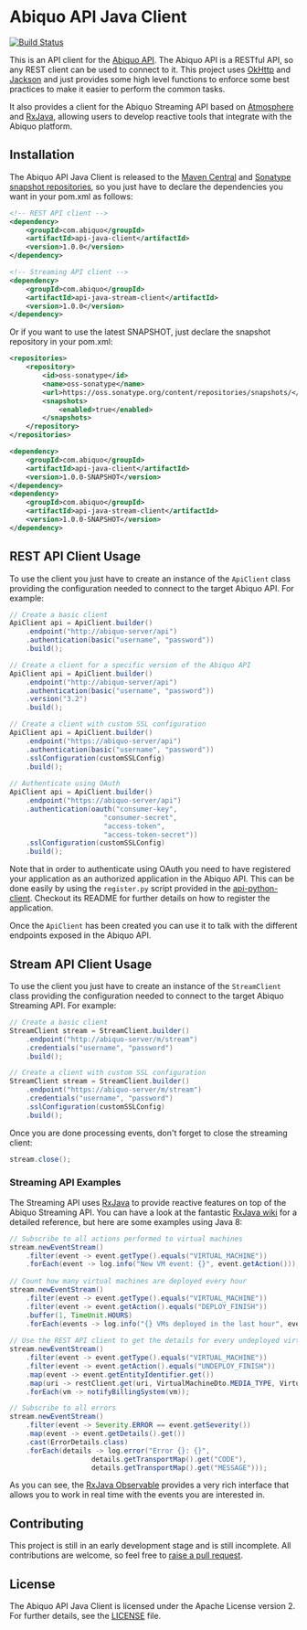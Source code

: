 # Abiquo API Java Client

[![Build Status](https://travis-ci.org/abiquo/api-java-client.svg?branch=master)](https://travis-ci.org/abiquo/api-java-client)

This is an API client for the [Abiquo API](http://wiki.abiquo.com/). The Abiquo API is a RESTful API,
so any REST client can be used to connect to it. This project uses [OkHttp](http://square.github.io/okhttp/) and [Jackson](https://github.com/FasterXML/jackson) and just provides some high level functions 
to enforce some best practices to make it easier to perform the common tasks.

It also provides a client for the Abiquo Streaming API based on [Atmosphere](http://async-io.org/) and
[RxJava](https://github.com/ReactiveX/RxJava), allowing users to develop reactive tools that integrate with
the Abiquo platform.

## Installation

The Abiquo API Java Client is released to the [Maven Central](http://search.maven.org/#search%7Cga%7C1%7Cg%3A%22com.abiquo%22%20AND%20a%3A%22ap%C3%AC-java-client%22) and [Sonatype snapshot
repositories](https://oss.sonatype.org/content/repositories/snapshots/com/abiquo/api-java-client/), so you just have to declare the dependencies you want in your pom.xml as follows:

```xml
<!-- REST API client -->
<dependency>
    <groupId>com.abiquo</groupId>
    <artifactId>api-java-client</artifactId>
    <version>1.0.0</version>
</dependency>

<!-- Streaming API client -->
<dependency>
    <groupId>com.abiquo</groupId>
    <artifactId>api-java-stream-client</artifactId>
    <version>1.0.0</version>
</dependency>
```

Or if you want to use the latest SNAPSHOT, just declare the snapshot repository in your
pom.xml:

```xml
<repositories>
    <repository>
        <id>oss-sonatype</id>
        <name>oss-sonatype</name>
        <url>https://oss.sonatype.org/content/repositories/snapshots/</url>
        <snapshots>
            <enabled>true</enabled>
        </snapshots>
    </repository>
</repositories>

<dependency>
    <groupId>com.abiquo</groupId>
    <artifactId>api-java-client</artifactId>
    <version>1.0.0-SNAPSHOT</version>
</dependency>
<dependency>
    <groupId>com.abiquo</groupId>
    <artifactId>api-java-stream-client</artifactId>
    <version>1.0.0-SNAPSHOT</version>
</dependency>
```

## REST API Client Usage

To use the client you just have to create an instance of the `ApiClient` class providing the configuration needed to connect to the target Abiquo API. For example:

```java
// Create a basic client
ApiClient api = ApiClient.builder()
    .endpoint("http://abiquo-server/api")
    .authentication(basic("username", "password"))
    .build();

// Create a client for a specific version of the Abiquo API
ApiClient api = ApiClient.builder()
    .endpoint("http://abiquo-server/api")
    .authentication(basic("username", "password"))
    .version("3.2")
    .build();

// Create a client with custom SSL configuration
ApiClient api = ApiClient.builder()
    .endpoint("https://abiquo-server/api")
    .authentication(basic("username", "password"))
    .sslConfiguration(customSSLConfig)
    .build();
    
// Authenticate using OAuth
ApiClient api = ApiClient.builder()
    .endpoint("https://abiquo-server/api")
    .authentication(oauth("consumer-key",
                       "consumer-secret",
                       "access-token",
                       "access-token-secret"))
    .sslConfiguration(customSSLConfig)
    .build();
```

Note that in order to authenticate using OAuth you need to have registered your application as an authorized application in the Abiquo API.
This can be done easily by using the `register.py` script provided in the [api-python-client](https://github.com/abiquo/api-python-client).
Checkout its README for further details on how to register the application.

Once the `ApiClient` has been created you can use it to talk with the different endpoints exposed in the Abiquo API.

## Stream API Client Usage

To use the client you just have to create an instance of the `StreamClient` class providing the configuration needed to connect to the target Abiquo Streaming API. For example:

```java
// Create a basic client
StreamClient stream = StreamClient.builder()
    .endpoint("http://abiquo-server/m/stream")
    .credentials("username", "password")
    .build();

// Create a client with custom SSL configuration
StreamClient stream = StreamClient.builder()
    .endpoint("https://abiquo-server/m/stream")
    .credentials("username", "password")
    .sslConfiguration(customSSLConfig)
    .build();
```

Once you are done processing events, don't forget to close the streaming client:

```java
stream.close();
```

### Streaming API Examples

The Streaming API uses [RxJava](https://github.com/ReactiveX/RxJava) to provide reactive features on top of the
Abiquo Streaming API. You can have a look at the fantastic [RxJava wiki](https://github.com/ReactiveX/RxJava/wiki)
for a detailed reference, but here are some examples using Java 8:

```java
// Subscribe to all actions performed to virtual machines
stream.newEventStream()
    .filter(event -> event.getType().equals("VIRTUAL_MACHINE"))
    .forEach(event -> log.info("New VM event: {}", event.getAction()));
    
// Count how many virtual machines are deployed every hour
stream.newEventStream()
    .filter(event -> event.getType().equals("VIRTUAL_MACHINE"))
    .filter(event -> event.getAction().equals("DEPLOY_FINISH"))
    .buffer(1, TimeUnit.HOURS)
    .forEach(events -> log.info("{} VMs deployed in the last hour", events.size()));
    
// Use the REST API client to get the details for every undeployed virtual machine
stream.newEventStream()
    .filter(event -> event.getType().equals("VIRTUAL_MACHINE"))
    .filter(event -> event.getAction().equals("UNDEPLOY_FINISH"))
    .map(event -> event.getEntityIdentifier.get())
    .map(uri -> restClient.get(uri, VirtualMachineDto.MEDIA_TYPE, VirtualMachineDto.class))
    .forEach(vm -> notifyBillingSystem(vm));

// Subscribe to all errors
stream.newEventStream()
    .filter(event -> Severity.ERROR == event.getSeverity())
    .map(event -> event.getDetails().get())
    .cast(ErrorDetails.class)
    .forEach(details -> log.error("Error {}: {}",
                    details.getTransportMap().get("CODE"),
                    details.getTransportMap().get("MESSAGE")));
```

As you can see, the [RxJava Observable](https://github.com/ReactiveX/RxJava/wiki/Observable) provides a very rich
interface that allows you to work in real time with the events you are interested in.

## Contributing

This project is still in an early development stage and is still incomplete. All
contributions are welcome, so feel free to [raise a pull request](https://help.github.com/articles/using-pull-requests/).

## License

The Abiquo API Java Client is licensed under the Apache License version 2. For
further details, see the [LICENSE](LICENSE) file.
